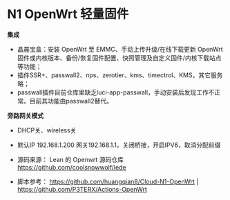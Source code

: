 # N1 OpenWrt 轻量固件

**集成**
- 晶晨宝盒：安装 OpenWrt 至 EMMC、手动上传升级/在线下载更新 OpenWrt 固件或内核版本、备份/恢复固件配置、快照管理及自定义固件/内核下载站点等功能；
- 插件SSR+、passwall2、nps、zerotier、kms、timectrol、KMS，其它服务略；
- passwall插件目前仓库里缺乏luci-app-passwall，手动安装后发现工作不正常。目前其功能由passwall2替代。

**旁路网关模式**
- DHCP关、wireless关
- 默认IP 192.168.1.200 网关192.168.1.1，关闭桥接，开启IPV6，取消分配前缀

- 源码来源： Lean 的 Openwrt 源码仓库 https://github.com/coolsnowwolf/lede
- 脚本参考： https://github.com/huangqian8/Cloud-N1-OpenWrt | https://github.com/P3TERX/Actions-OpenWrt
